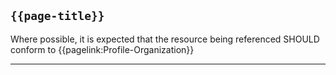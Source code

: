 ## <code>{{page-title}}</code>

Where possible, it is expected that the resource being referenced SHOULD conform to {{pagelink:Profile-Organization}}

---